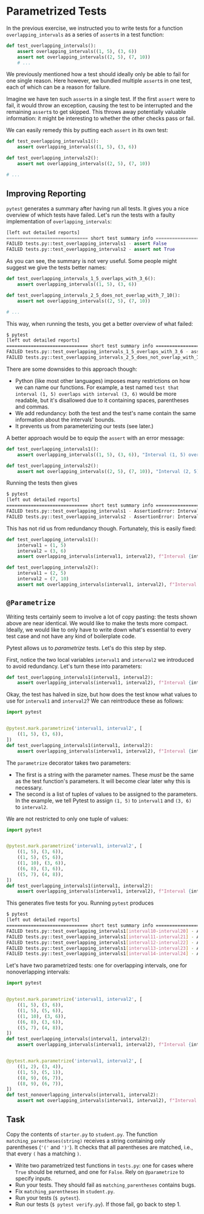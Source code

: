# Parametrized Tests

In the previous exercise, we instructed you to write tests for a function `overlapping_intervals` as a series of `assert`s in a test function:

```python
def test_overlapping_intervals():
    assert overlapping_intervals((1, 5), (3, 6))
    assert not overlapping_intervals((2, 5), (7, 10))
    # ...
```

We previously mentioned how a test should ideally only be able to fail for one single reason.
Here however, we bundled multiple `assert`s in one test, each of which can be a reason for failure.

Imagine we have ten such `assert`s in a single test.
If the first `assert` were to fail, it would throw an exception, causing the test to  be interrupted and the remaining `assert`s to get skipped.
This throws away potentially valuable information: it might be interesting to whether the other checks pass or fail.

We can easily remedy this by putting each `assert` in its own test:

```python
def test_overlapping_intervals1():
    assert overlapping_intervals((1, 5), (3, 6))

def test_overlapping_intervals2():
    assert not overlapping_intervals((2, 5), (7, 10))

# ...
```

## Improving Reporting

`pytest` generates a summary after having run all tests.
It gives you a nice overview of which tests have failed.
Let's run the tests with a faulty implementation of `overlapping_intervals`:

```python
[left out detailed reports]
============================== short test summary info ==============================
FAILED tests.py::test_overlapping_intervals1 - assert False
FAILED tests.py::test_overlapping_intervals2 - assert not True
```

As you can see, the summary is not very useful.
Some people might suggest we give the tests better names:

```python
def test_overlapping_intervals_1_5_overlaps_with_3_6():
    assert overlapping_intervals((1, 5), (3, 6))

def test_overlapping_intervals_2_5_does_not_overlap_with_7_10():
    assert not overlapping_intervals((2, 5), (7, 10))

# ...
```

This way, when running the tests, you get a better overview of what failed:

```bash
$ pytest
[left out detailed reports]
============================== short test summary info ==============================
FAILED tests.py::test_overlapping_intervals_1_5_overlaps_with_3_6 - assert False
FAILED tests.py::test_overlapping_intervals_2_5_does_not_overlap_with_7_10 - assert not True
```

There are some downsides to this approach though:

* Python (like most other languages) imposes many restrictions on how we can name our functions.
  For example, a test named `test that interval (1, 5) overlaps with interval (3, 6)` would be more readable, but it's disallowed due to it containing spaces, parentheses and commas.
* We add redundancy: both the test and the test's name contain the same information about the intervals' bounds.
* It prevents us from parameterizing our tests (see later.)

A better approach would be to equip the `assert` with an error message:

```python
def test_overlapping_intervals1():
    assert overlapping_intervals((1, 5), (3, 6)), "Interval (1, 5) overlaps with interval (3, 6)"

def test_overlapping_intervals2():
    assert not overlapping_intervals((2, 5), (7, 10)), "Interval (2, 5) does not overlap with interval (7, 10)"
```

Running the tests then gives

```bash
$ pytest
[left out detailed reports]
============================== short test summary info ==============================
FAILED tests.py::test_overlapping_intervals1 - AssertionError: Interval (1, 5) overlaps with interval (3, 6)
FAILED tests.py::test_overlapping_intervals2 - AssertionError: Interval (2, 5) does not overlap with interval (7, 10)
```

This has not rid us from redundancy though.
Fortunately, this is easily fixed:

```python
def test_overlapping_intervals1():
    interval1 = (1, 5)
    interval2 = (3, 6)
    assert overlapping_intervals(interval1, interval2), f"Interval {interval1} overlaps with interval {interval2}"

def test_overlapping_intervals2():
    interval1 = (2, 5)
    interval2 = (7, 10)
    assert not overlapping_intervals(interval1, interval2), f"Interval {interval1} does not overlap with interval {interval2}"
```

## `@Parametrize`

Writing tests certainly seem to involve a lot of copy pasting: the tests shown above are near identical.
We would like to make the tests more compact.
Ideally, we would like to only have to write down what's essential to every test case and not have any kind of boilerplate code.

Pytest allows us to _parametrize_ tests.
Let's do this step by step.

First, notice the two local variables `interval1` and `interval2` we introduced to avoid redundancy.
Let's turn these into parameters:

```python
def test_overlapping_intervals1(interval1, interval2):
    assert overlapping_intervals(interval1, interval2), f"Interval {interval1} overlaps with interval {interval2}"
```

Okay, the test has halved in size, but how does the test know what values to use for `interval1` and `interval2`?
We can reintroduce these as follows:

```python
import pytest


@pytest.mark.parametrize('interval1, interval2', [
    ((1, 5), (3, 6)),
])
def test_overlapping_intervals1(interval1, interval2):
    assert overlapping_intervals(interval1, interval2), f"Interval {interval1} overlaps with interval {interval2}"
```

The `parametrize` decorator takes two parameters:

* The first is a string with the parameter names.
  These _must_ be the same as the test function's parameters.
  It will become clear later why this is necessary.
* The second is a list of tuples of values to be assigned to the parameters.
  In the example, we tell Pytest to assign `(1, 5)` to `interval1` and `(3, 6)` to `interval2`.

We are not restricted to only one tuple of values:

```python
import pytest


@pytest.mark.parametrize('interval1, interval2', [
    ((1, 5), (3, 6)),
    ((1, 5), (5, 6)),
    ((1, 10), (3, 6)),
    ((6, 8), (3, 6)),
    ((5, 7), (4, 8)),
])
def test_overlapping_intervals1(interval1, interval2):
    assert overlapping_intervals(interval1, interval2), f"Interval {interval1} overlaps with interval {interval2}"
```

This generates five tests for you.
Running `pytest` produces

```bash
$ pytest
[left out detailed reports]
============================== short test summary info ==============================
FAILED tests.py::test_overlapping_intervals1[interval10-interval20] - AssertionError: Interval (1, 5) overlaps with interval (3, 6)
FAILED tests.py::test_overlapping_intervals1[interval11-interval21] - AssertionError: Interval (1, 5) overlaps with interval (5, 6)
FAILED tests.py::test_overlapping_intervals1[interval12-interval22] - AssertionError: Interval (1, 10) overlaps with interval (3, 6)
FAILED tests.py::test_overlapping_intervals1[interval13-interval23] - AssertionError: Interval (6, 8) overlaps with interval (3, 6)
FAILED tests.py::test_overlapping_intervals1[interval14-interval24] - AssertionError: Interval (5, 7) overlaps with interval (4, 8)
```

Let's have two parametrized tests: one for overlapping intervals, one for nonoverlapping intervals:

```python
import pytest


@pytest.mark.parametrize('interval1, interval2', [
    ((1, 5), (3, 6)),
    ((1, 5), (5, 6)),
    ((1, 10), (3, 6)),
    ((6, 8), (3, 6)),
    ((5, 7), (4, 8)),
])
def test_overlapping_intervals(interval1, interval2):
    assert overlapping_intervals(interval1, interval2), f"Interval {interval1} overlaps with interval {interval2}"


@pytest.mark.parametrize('interval1, interval2', [
    ((1, 2), (3, 4)),
    ((1, 5), (5, 1)),
    ((8, 9), (6, 7)),
    ((8, 9), (6, 7)),
])
def test_nonoverlapping_intervals(interval1, interval2):
    assert not overlapping_intervals(interval1, interval2), f"Interval {interval1} does not overlap with interval {interval2}"
```

## Task

Copy the contents of `starter.py` to `student.py`.
The function `matching_parentheses(string)` receives a string containing only parentheses (`'('` and `')'`).
It checks that all parentheses are matched, i.e., that every `(` has a matching `)`.

* Write two parametrized test functions in `tests.py`: one for cases where `True` should be returned, and one for `False`.
  Rely on `@parametrize` to specify inputs.
* Run your tests.
  They should fail as `matching_parentheses` contains bugs.
* Fix `matching_parentheses` in `student.py`.
* Run your tests (`$ pytest`).
* Run our tests (`$ pytest verify.py`).
  If those fail, go back to step 1.
